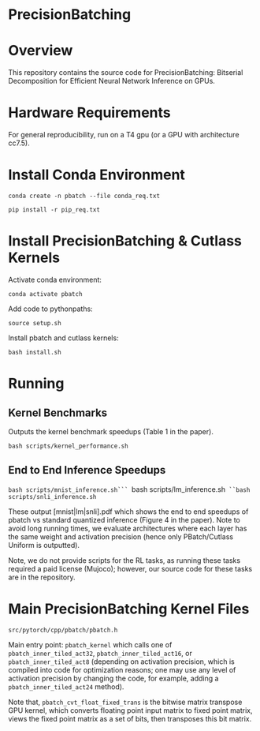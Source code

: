 # PrecisionBatching

# Overview
This repository contains the source code for PrecisionBatching: Bitserial Decomposition for Efficient Neural Network Inference on GPUs.

# Hardware Requirements
For general reproducibility, run on a T4 gpu (or a GPU with architecture cc7.5).

# Install Conda Environment
```
conda create -n pbatch --file conda_req.txt
```
```
pip install -r pip_req.txt
```

# Install PrecisionBatching & Cutlass Kernels

Activate conda environment:
```
conda activate pbatch
```

Add code to pythonpaths:
```
source setup.sh
```

Install pbatch and cutlass kernels:
```
bash install.sh
```

# Running

## Kernel Benchmarks

Outputs the kernel benchmark speedups (Table 1 in the paper).
```
bash scripts/kernel_performance.sh
```

## End to End Inference Speedups

``bash scripts/mnist_inference.sh```
``bash scripts/lm_inference.sh```
``bash scripts/snli_inference.sh```

These output [mnist|lm|snli].pdf which shows the end to end speedups of pbatch vs standard quantized inference (Figure 4 in the paper).
Note to avoid long running times, we evaluate architectures where each layer has the same weight and activation precision (hence only PBatch/Cutlass Uniform is outputted).

Note, we do not provide scripts for the RL tasks, as running these tasks required a paid license (Mujoco); however, our source code for these tasks are in the repository.

# Main PrecisionBatching Kernel Files

```
src/pytorch/cpp/pbatch/pbatch.h 
```

Main entry point: `pbatch_kernel` which calls one of `pbatch_inner_tiled_act32`, `pbatch_inner_tiled_act16`, or `pbatch_inner_tiled_act8` (depending on activation precision, which is compiled into code for optimization reasons; one may use any level of activation precision by changing the code, for example, adding a `pbatch_inner_tiled_act24` method).

Note that, `pbatch_cvt_float_fixed_trans` is the bitwise matrix transpose GPU kernel, which converts floating point input matrix to fixed point matrix, views the fixed point matrix as a set of bits, then transposes this bit matrix.